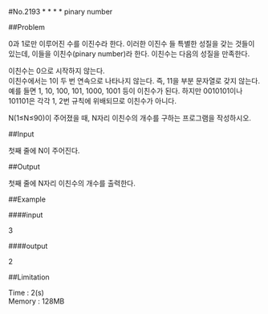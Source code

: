 #No.2193 *  *  *  * pinary number

##Problem

 0과 1로만 이루어진 수를 이진수라 한다. 이러한 이진수 들 특별한 성질을 갖는 것들이 있는데, 이들을 이친수(pinary number)라 한다. 이친수는 다음의 성질을 만족한다.  

 이친수는 0으로 시작하지 않는다.  
 이친수에서는 1이 두 번 연속으로 나타나지 않는다. 즉, 11을 부분 문자열로 갖지 않는다.  
 예를 들면 1, 10, 100, 101, 1000, 1001 등이 이친수가 된다. 하지만 0010101이나 101101은 각각 1, 2번 규칙에 위배되므로 이친수가 아니다.  

 N(1≤N≤90)이 주어졌을 때, N자리 이친수의 개수를 구하는 프로그램을 작성하시오.  

##Input

첫째 줄에 N이 주어진다.  

##Output

첫째 줄에 N자리 이친수의 개수를 출력한다.

##Example

####input

3  

####output

2  

##Limitation

Time : 2(s)  
Memory : 128MB
